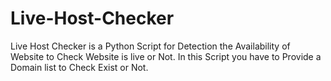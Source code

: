 # Live-Host-Checker
Live Host Checker is a Python Script for Detection the Availability of Website to Check Website is live or Not. In this Script you have to Provide a Domain list to Check Exist or Not.
